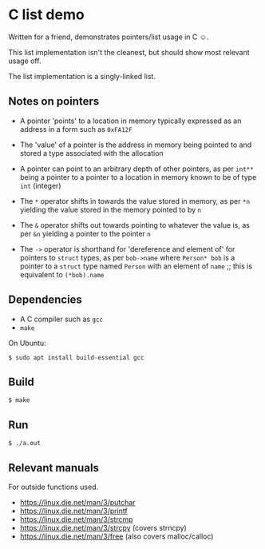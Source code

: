# C list demo

Written for a friend, demonstrates pointers/list usage in C ☺.

This list implementation isn't the cleanest, but should show most relevant usage off. 

The list implementation is a singly-linked list. 

## Notes on pointers

- A pointer 'points' to a location in memory typically expressed as an address in a form such as `0xFA12F`

- The 'value' of a pointer is the address in memory being pointed to and stored a type associated with the allocation 

- A pointer can point to an arbitrary depth of other pointers, as per `int**` being a pointer to a pointer to a location in memory known to be of type `int` (integer)

- The `*` operator shifts in towards the value stored in memory, as per `*n` yielding the value stored in the memory pointed to by `n`

- The `&` operator shifts out towards pointing to whatever the value is, as per `&n` yielding a pointer to the pointer `n`

- The `->` operator is shorthand for 'dereference and element of' for pointers to `struct` types, as per `bob->name` where `Person* bob` is a pointer to a `struct` type named `Person` with an element of `name` ;; this is equivalent to `(*bob).name`

## Dependencies

- A C compiler such as `gcc`
- `make`

On Ubuntu:

	$ sudo apt install build-essential gcc

## Build

	$ make
	
## Run

	$ ./a.out

## Relevant manuals

For outside functions used. 

- https://linux.die.net/man/3/putchar
- https://linux.die.net/man/3/printf
- https://linux.die.net/man/3/strcmp
- https://linux.die.net/man/3/strcpy (covers strncpy)
- https://linux.die.net/man/3/free	(also covers malloc/calloc)

